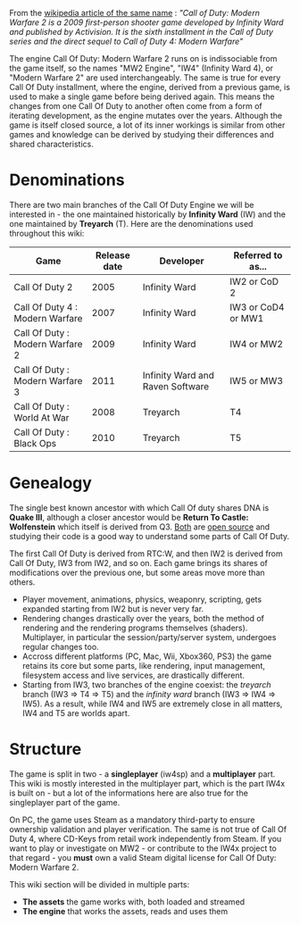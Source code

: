 <!-- TITLE:Modern Warfare 2 -->

From the [wikipedia article of the same name](https://en.wikipedia.org/wiki/Call_of_Duty:_Modern_Warfare_2) : *"Call of Duty: Modern Warfare 2 is a 2009 first-person shooter game developed by Infinity Ward and published by Activision. It is the sixth installment in the Call of Duty series and the direct sequel to Call of Duty 4: Modern Warfare"*

The engine Call Of Duty: Modern Warfare 2 runs on is indissociable from the game itself, so the names "MW2 Engine", "IW4" (Infinity Ward 4), or "Modern Warfare 2" are used interchangeably. The same is true for every Call Of Duty installment, where the engine, derived from a previous game, is used to make a single game before being derived again. This means the changes from one Call Of Duty to another often come from a form of iterating development, as the engine mutates over the years. Although the game is itself closed source, a lot of its inner workings is similar from other games and knowledge can be derived by studying their differences and shared characteristics.
# Denominations
There are two main branches of the Call Of Duty Engine we will be interested in - the one maintained historically by **Infinity Ward** (IW) and the one maintained by **Treyarch** (T).
Here are the denominations used throughout this wiki:

| Game | Release date | Developer | Referred to as... | 
| -------- | -------- | -------- | -------- | 
| Call Of Duty 2    | 2005     | Infinity Ward | IW2  or CoD 2 |
| Call Of Duty 4 : Modern Warfare    | 2007     | Infinity Ward | IW3 or CoD4 or MW1 |
| Call Of Duty : Modern Warfare 2    | 2009     | Infinity Ward | IW4 or MW2 |
| Call Of Duty : Modern Warfare 3    | 2011     | Infinity Ward and Raven Software | IW5 or MW3|
| Call Of Duty : World At War   | 2008     | Treyarch | T4 |
| Call Of Duty : Black Ops    | 2010     | Treyarch | T5 |

# Genealogy
The single best known ancestor with which Call Of duty shares DNA is **Quake III**, although a closer ancestor would be **Return To Castle: Wolfenstein** which itself is derived from Q3. [Both](https://github.com/id-Software/Quake-III-Arena) are [open source](https://github.com/id-Software/RTCW-SP/tree/master) and studying their code is a good way to understand some parts of Call Of Duty.

The first Call Of Duty is derived from RTC:W,  and then IW2 is derived from Call Of Duty, IW3 from IW2, and so on. Each game brings its shares of modifications over the previous one, but some areas move more than others. 
- Player movement, animations, physics, weaponry, scripting, gets expanded starting from IW2 but is never very far.
- Rendering changes drastically over the years, both the method of rendering and the rendering programs themselves (shaders). Multiplayer, in particular the session/party/server system, undergoes regular changes too.
- Accross different platforms (PC, Mac, Wii, Xbox360, PS3) the game retains its core but some parts, like rendering, input management, filesystem access and live services, are drastically different.
- Starting from IW3, two branches of the engine coexist: the *treyarch* branch (IW3 => T4 => T5) and the *infinity ward* branch (IW3 => IW4 => IW5). As a result, while IW4 and IW5 are extremely close in all matters, IW4 and T5 are worlds apart.
# Structure
The game is split in two - a **singleplayer** (iw4sp) and a **multiplayer** part. This wiki is mostly interested in the multiplayer part, which is the part IW4x is built on - but a lot of the informations here are also true for the singleplayer part of the game.

On PC, the game uses Steam as a mandatory third-party to ensure ownership validation and player verification. The same is not true of Call Of Duty 4, where CD-Keys from retail work independently from Steam.
If you want to play or investigate on MW2 - or contribute to the IW4x project to that regard - you **must** own a valid Steam digital license for Call Of Duty: Modern Warfare 2.

This wiki section will be divided in multiple parts:
- **The assets** the game works with, both loaded and streamed
- **The engine** that works the assets, reads and uses them
